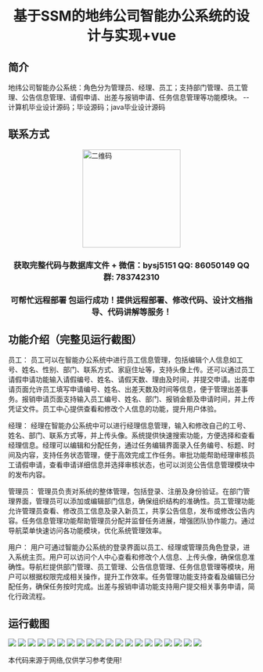 <p><h1 align="center">基于SSM的地纬公司智能办公系统的设计与实现+vue</h1></p>

## 简介
地纬公司智能办公系统：角色分为管理员、经理、员工；支持部门管理、员工管理、公告信息管理、请假申请、出差与报销申请、任务信息管理等功能模块。    --计算机毕业设计源码；毕设源码；java毕业设计源码


## 联系方式
<img src="https://bs-1329754181.cos.ap-shanghai.myqcloud.com/wx.jpg" alt="二维码" style="display: block; margin: 0 auto;" width="200px">
<p><h3 align="center">获取完整代码与数据库文件 + 微信：bysj5151 QQ: 86050149 QQ群: 783742310</h3></p>
<p><h3 align="center">可帮忙远程部署 包运行成功！提供远程部署、修改代码、设计文档指导、代码讲解等服务！</h3></p>

## 功能介绍（完整见运行截图）
员工： 员工可以在智能办公系统中进行员工信息管理，包括编辑个人信息如工号、姓名、性别、部门、联系方式、家庭住址等，支持头像上传。还可以通过员工请假申请功能输入请假编号、姓名、请假天数、理由及时间，并提交申请。出差申请页面允许员工填写申请编号、姓名、出差天数及时间等信息，便于管理出差事务。报销申请页面支持输入员工编号、姓名、部门、报销金额及申请时间，并上传凭证文件。员工中心提供查看和修改个人信息的功能，提升用户体验。

经理： 经理在智能办公系统中可以进行经理信息管理，输入和修改自己的工号、姓名、部门、联系方式等，并上传头像。系统提供快速搜索功能，方便选择和查看经理信息。经理可以编辑和分配任务，通过任务编辑界面录入任务编号、标题、时间及内容，支持任务状态管理，便于高效完成工作任务。审批功能帮助经理审核员工请假申请，查看申请详细信息并选择审核状态，也可以浏览公告信息管理模块中的发布内容。

管理员： 管理员负责对系统的整体管理，包括登录、注册及身份验证。在部门管理界面，管理员可以添加或编辑部门信息，确保组织结构的准确性。员工管理功能允许管理员查看、修改员工信息及录入新员工，共享公告信息，发布或修改公告内容。任务信息管理功能帮助管理员分配并监督任务进展，增强团队协作能力。通过导航菜单快速访问各功能模块，优化系统管理效率。

用户： 用户可通过智能办公系统的登录界面以员工、经理或管理员角色登录，进入系统主页。用户可以访问个人中心查看和修改个人信息、上传头像，确保信息准确性。导航栏提供部门管理、员工管理、公告信息管理、任务信息管理等模块，用户可以根据权限完成相关操作，提升工作效率。任务管理功能支持查看及编辑已分配任务，确保任务按时完成。出差与报销申请功能支持用户提交相关事务申请，简化行政流程。


## 运行截图
![](https://bs-1329754181.cos.ap-shanghai.myqcloud.com/ssm/DiweiCompanySmartOfficeSystem/img/001.jpg)
![](https://bs-1329754181.cos.ap-shanghai.myqcloud.com/ssm/DiweiCompanySmartOfficeSystem/img/002.jpg)
![](https://bs-1329754181.cos.ap-shanghai.myqcloud.com/ssm/DiweiCompanySmartOfficeSystem/img/003.jpg)
![](https://bs-1329754181.cos.ap-shanghai.myqcloud.com/ssm/DiweiCompanySmartOfficeSystem/img/004.jpg)
![](https://bs-1329754181.cos.ap-shanghai.myqcloud.com/ssm/DiweiCompanySmartOfficeSystem/img/005.jpg)
![](https://bs-1329754181.cos.ap-shanghai.myqcloud.com/ssm/DiweiCompanySmartOfficeSystem/img/006.jpg)
![](https://bs-1329754181.cos.ap-shanghai.myqcloud.com/ssm/DiweiCompanySmartOfficeSystem/img/007.jpg)
![](https://bs-1329754181.cos.ap-shanghai.myqcloud.com/ssm/DiweiCompanySmartOfficeSystem/img/008.jpg)
![](https://bs-1329754181.cos.ap-shanghai.myqcloud.com/ssm/DiweiCompanySmartOfficeSystem/img/009.jpg)
![](https://bs-1329754181.cos.ap-shanghai.myqcloud.com/ssm/DiweiCompanySmartOfficeSystem/img/010.jpg)
![](https://bs-1329754181.cos.ap-shanghai.myqcloud.com/ssm/DiweiCompanySmartOfficeSystem/img/011.jpg)
![](https://bs-1329754181.cos.ap-shanghai.myqcloud.com/ssm/DiweiCompanySmartOfficeSystem/img/012.jpg)
![](https://bs-1329754181.cos.ap-shanghai.myqcloud.com/ssm/DiweiCompanySmartOfficeSystem/img/013.jpg)
![](https://bs-1329754181.cos.ap-shanghai.myqcloud.com/ssm/DiweiCompanySmartOfficeSystem/img/014.jpg)
![](https://bs-1329754181.cos.ap-shanghai.myqcloud.com/ssm/DiweiCompanySmartOfficeSystem/img/015.jpg)
![](https://bs-1329754181.cos.ap-shanghai.myqcloud.com/ssm/DiweiCompanySmartOfficeSystem/img/016.jpg)
![](https://bs-1329754181.cos.ap-shanghai.myqcloud.com/ssm/DiweiCompanySmartOfficeSystem/img/017.jpg)
![](https://bs-1329754181.cos.ap-shanghai.myqcloud.com/ssm/DiweiCompanySmartOfficeSystem/img/018.jpg)
![](https://bs-1329754181.cos.ap-shanghai.myqcloud.com/ssm/DiweiCompanySmartOfficeSystem/img/019.jpg)
![](https://bs-1329754181.cos.ap-shanghai.myqcloud.com/ssm/DiweiCompanySmartOfficeSystem/img/020.jpg)

<p>本代码来源于网络,仅供学习参考使用!</p>
